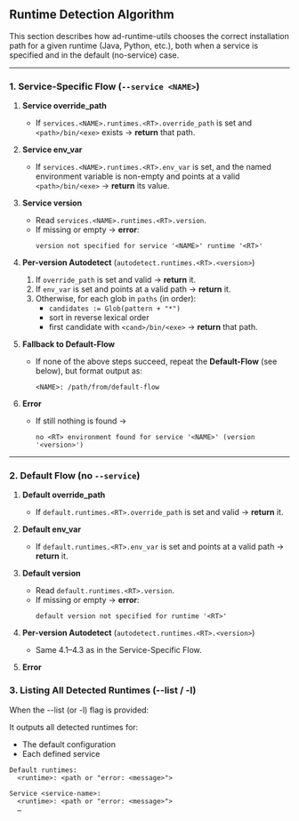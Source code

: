 ## Runtime Detection Algorithm

This section describes how ad-runtime-utils chooses the correct installation path for a given runtime (Java, Python, etc.), both when a service is specified and in the default (no-service) case.

---

### 1. Service-Specific Flow (`--service <NAME>`)

1. **Service override_path**
    - If `services.<NAME>.runtimes.<RT>.override_path` is set and `<path>/bin/<exe>` exists → **return** that path.

2. **Service env_var**
    - If `services.<NAME>.runtimes.<RT>.env_var` is set, and the named environment variable is non-empty and points at a valid `<path>/bin/<exe>` → **return** its value.

3. **Service version**
    - Read `services.<NAME>.runtimes.<RT>.version`.
    - If missing or empty → **error**:
      ```
      version not specified for service '<NAME>' runtime '<RT>'
      ```

4. **Per-version Autodetect** (`autodetect.runtimes.<RT>.<version>`)
    1. If `override_path` is set and valid → **return** it.
    2. If `env_var` is set and points at a valid path → **return** it.
    3. Otherwise, for each glob in `paths` (in order):
        - `candidates := Glob(pattern + "*")`
        - sort in reverse lexical order
        - first candidate with `<cand>/bin/<exe>` → **return** that path.

5. **Fallback to Default-Flow**
    - If none of the above steps succeed, repeat the **Default-Flow** (see below), but format output as:
      ```
      <NAME>: /path/from/default-flow
      ```

6. **Error**
    - If still nothing is found →
      ```
      no <RT> environment found for service '<NAME>' (version '<version>')
      ```

---

### 2. Default Flow (no `--service`)

1. **Default override_path**
    - If `default.runtimes.<RT>.override_path` is set and valid → **return** it.

2. **Default env_var**
    - If `default.runtimes.<RT>.env_var` is set and points at a valid path → **return** it.

3. **Default version**
    - Read `default.runtimes.<RT>.version`.
    - If missing or empty → **error**:
      ```
      default version not specified for runtime '<RT>'
      ```

4. **Per-version Autodetect** (`autodetect.runtimes.<RT>.<version>`)
    - Same 4.1–4.3 as in the Service-Specific Flow.

5. **Error**  

### 3. Listing All Detected Runtimes (--list / -l)

When the --list (or -l) flag is provided:

It outputs all detected runtimes for:

- The default configuration
- Each defined service

```
Default runtimes:
  <runtime>: <path or "error: <message>">

Service <service-name>:
  <runtime>: <path or "error: <message>">
  …
```